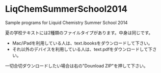 LiqChemSummerSchool2014
=======================

Sample programs for Liquid Chemistry Summer School 2014

夏の学校テキストには2種類のファイルタイプがあります。中身は同じです。

* Mac/iPadを利用している人は、text.ibooksをダウンロードして下さい。
* それ以外のデバイスを利用している人は、text.pdfをダウンロードして下さい。

一切合切ダウンロードしたい場合は右の"Dounload ZIP"を押して下さい。

